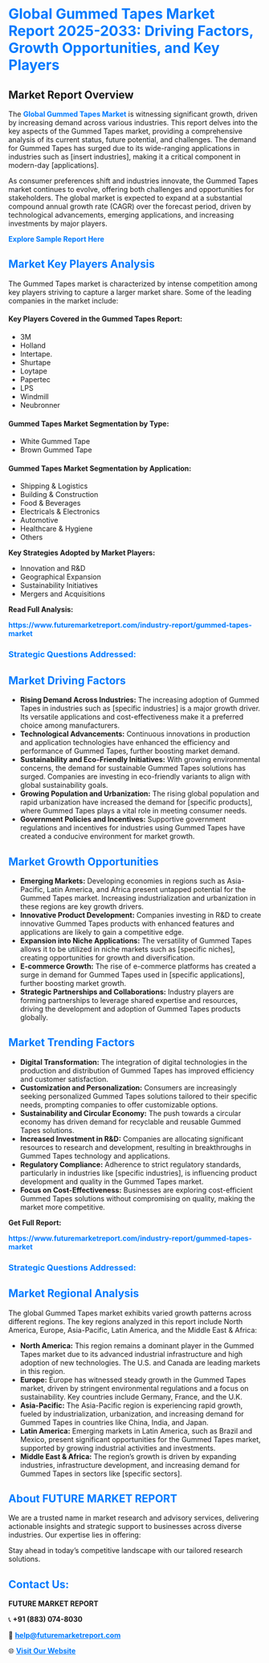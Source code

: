 <h1 style="color: #007BFF;">Global Gummed Tapes Market Report 2025-2033: Driving Factors, Growth Opportunities, and Key Players</h1>

<section id="overview">
<h2>Market Report Overview</h2>
<p>The <a href="https://www.futuremarketreport.com/industry-report/gummed-tapes-market" style="color: #007BFF; text-decoration: none;"><strong>Global Gummed Tapes Market</strong></a> is witnessing significant growth, driven by increasing demand across various industries. This report delves into the key aspects of the Gummed Tapes market, providing a comprehensive analysis of its current status, future potential, and challenges. The demand for Gummed Tapes has surged due to its wide-ranging applications in industries such as [insert industries], making it a critical component in modern-day [applications].</p>
<p>As consumer preferences shift and industries innovate, the Gummed Tapes market continues to evolve, offering both challenges and opportunities for stakeholders. The global market is expected to expand at a substantial compound annual growth rate (CAGR) over the forecast period, driven by technological advancements, emerging applications, and increasing investments by major players.</p>
</section>

<section id="overview">
<p><a href="https://www.futuremarketreport.com/request-sample/reportId=54370" style="color: #007BFF; text-decoration: none;"><strong>Explore Sample Report Here</strong></a></p>
</section>

<section id="key-players">
<h2 style="color: #007BFF;">Market Key Players Analysis</h2>
<p>The Gummed Tapes market is characterized by intense competition among key players striving to capture a larger market share. Some of the leading companies in the market include:</p>
<h4>Key Players Covered in the Gummed Tapes Report:</h4>
<ul><li>3M</li><li>Holland</li><li>Intertape.</li><li>Shurtape</li><li>Loytape</li><li>Papertec</li><li>LPS</li><li>Windmill</li><li>Neubronner</li></ul>
<h4>Gummed Tapes Market Segmentation by Type:</h4>
<ul><li>White Gummed Tape</li><li>Brown Gummed Tape</li></ul>

<h4>Gummed Tapes Market Segmentation by Application:</h4>
<ul><li>Shipping &amp; Logistics</li><li>Building &amp; Construction</li><li>Food &amp; Beverages</li><li>Electricals &amp; Electronics</li><li>Automotive</li><li>Healthcare &amp; Hygiene</li><li>Others</li></ul>
<p><strong>Key Strategies Adopted by Market Players:</strong></p>
<ul>
<li>Innovation and R&D</li>
<li>Geographical Expansion</li>
<li>Sustainability Initiatives</li>
<li>Mergers and Acquisitions</li>
</ul>
</section>

<section>
<p><strong>Read Full Analysis: </strong></p><a href="https://www.futuremarketreport.com/industry-report/gummed-tapes-market" style="color: #007BFF; text-decoration: none;"><strong>https://www.futuremarketreport.com/industry-report/gummed-tapes-market</strong></a>
<h3 style="color: #007BFF;">Strategic Questions Addressed:</h3>
</section>

<section id="driving-factors">
<h2 style="color: #007BFF;">Market Driving Factors</h2>
<ul>
<li><strong>Rising Demand Across Industries:</strong> The increasing adoption of Gummed Tapes in industries such as [specific industries] is a major growth driver. Its versatile applications and cost-effectiveness make it a preferred choice among manufacturers.</li>
<li><strong>Technological Advancements:</strong> Continuous innovations in production and application technologies have enhanced the efficiency and performance of Gummed Tapes, further boosting market demand.</li>
<li><strong>Sustainability and Eco-Friendly Initiatives:</strong> With growing environmental concerns, the demand for sustainable Gummed Tapes solutions has surged. Companies are investing in eco-friendly variants to align with global sustainability goals.</li>
<li><strong>Growing Population and Urbanization:</strong> The rising global population and rapid urbanization have increased the demand for [specific products], where Gummed Tapes plays a vital role in meeting consumer needs.</li>
<li><strong>Government Policies and Incentives:</strong> Supportive government regulations and incentives for industries using Gummed Tapes have created a conducive environment for market growth.</li>
</ul>
</section>

<section id="growth-opportunities">
<h2 style="color: #007BFF;">Market Growth Opportunities</h2>
<ul>
<li><strong>Emerging Markets:</strong> Developing economies in regions such as Asia-Pacific, Latin America, and Africa present untapped potential for the Gummed Tapes market. Increasing industrialization and urbanization in these regions are key growth drivers.</li>
<li><strong>Innovative Product Development:</strong> Companies investing in R&D to create innovative Gummed Tapes products with enhanced features and applications are likely to gain a competitive edge.</li>
<li><strong>Expansion into Niche Applications:</strong> The versatility of Gummed Tapes allows it to be utilized in niche markets such as [specific niches], creating opportunities for growth and diversification.</li>
<li><strong>E-commerce Growth:</strong> The rise of e-commerce platforms has created a surge in demand for Gummed Tapes used in [specific applications], further boosting market growth.</li>
<li><strong>Strategic Partnerships and Collaborations:</strong> Industry players are forming partnerships to leverage shared expertise and resources, driving the development and adoption of Gummed Tapes products globally.</li>
</ul>
</section>

<section id="trending-factors">
<h2 style="color: #007BFF;">Market Trending Factors</h2>
<ul>
<li><strong>Digital Transformation:</strong> The integration of digital technologies in the production and distribution of Gummed Tapes has improved efficiency and customer satisfaction.</li>
<li><strong>Customization and Personalization:</strong> Consumers are increasingly seeking personalized Gummed Tapes solutions tailored to their specific needs, prompting companies to offer customizable options.</li>
<li><strong>Sustainability and Circular Economy:</strong> The push towards a circular economy has driven demand for recyclable and reusable Gummed Tapes solutions.</li>
<li><strong>Increased Investment in R&D:</strong> Companies are allocating significant resources to research and development, resulting in breakthroughs in Gummed Tapes technology and applications.</li>
<li><strong>Regulatory Compliance:</strong> Adherence to strict regulatory standards, particularly in industries like [specific industries], is influencing product development and quality in the Gummed Tapes market.</li>
<li><strong>Focus on Cost-Effectiveness:</strong> Businesses are exploring cost-efficient Gummed Tapes solutions without compromising on quality, making the market more competitive.</li>
</ul>
</section>

<section>
<p><strong>Get Full Report: </strong></p><a href="https://www.futuremarketreport.com/industry-report/gummed-tapes-market" style="color: #007BFF; text-decoration: none;"><strong>https://www.futuremarketreport.com/industry-report/gummed-tapes-market</strong></a>
<h3 style="color: #007BFF;">Strategic Questions Addressed:</h3>
</section>


<section id="regional-analysis">
<h2 style="color: #007BFF;">Market Regional Analysis</h2>
<p>The global Gummed Tapes market exhibits varied growth patterns across different regions. The key regions analyzed in this report include North America, Europe, Asia-Pacific, Latin America, and the Middle East & Africa:</p>
<ul>
<li><strong>North America:</strong> This region remains a dominant player in the Gummed Tapes market due to its advanced industrial infrastructure and high adoption of new technologies. The U.S. and Canada are leading markets in this region.</li>
<li><strong>Europe:</strong> Europe has witnessed steady growth in the Gummed Tapes market, driven by stringent environmental regulations and a focus on sustainability. Key countries include Germany, France, and the U.K.</li>
<li><strong>Asia-Pacific:</strong> The Asia-Pacific region is experiencing rapid growth, fueled by industrialization, urbanization, and increasing demand for Gummed Tapes in countries like China, India, and Japan.</li>
<li><strong>Latin America:</strong> Emerging markets in Latin America, such as Brazil and Mexico, present significant opportunities for the Gummed Tapes market, supported by growing industrial activities and investments.</li>
<li><strong>Middle East & Africa:</strong> The region’s growth is driven by expanding industries, infrastructure development, and increasing demand for Gummed Tapes in sectors like [specific sectors].</li>
</ul>
</section>

<footer>
<h2 style="color: #007BFF;">About FUTURE MARKET REPORT</h2>
<p>We are a trusted name in market research and advisory services, delivering actionable insights and strategic support to businesses across diverse industries. Our expertise lies in offering:</p>

<p>Stay ahead in today’s competitive landscape with our tailored research solutions.</p>

<h2 style="color: #007BFF;">Contact Us:</h2>
<p><strong>FUTURE MARKET REPORT</strong></p>
<p>📞 <strong>+91 (883) 074-8030</strong></p>
<p>📧 <strong><a href="mailto:help@futuremarketreport.com" style="color: #007BFF;">help@futuremarketreport.com</a></strong></p>
<p>🌐 <strong><a href="https://www.futuremarketreport.com/" style="color: #007BFF;">Visit Our Website</a></strong></p>
</footer>